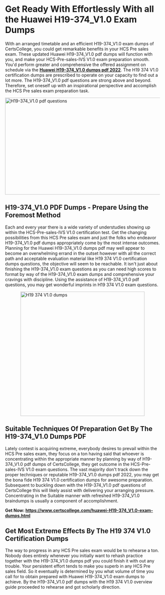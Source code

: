 <h1><strong>Get Ready With Effortlessly With all the Huawei H19-374_V1.0 Exam Dumps&nbsp;</strong></h1>
<p><span style="font-weight: 400;">With an arranged timetable and an efficient  H19-374_V1.0 exam dumps of CertsCollege, you could get remarkable benefits in your HCS Pre sales exam. These updated Huawei H19-374_V1.0 pdf dumps will function with you, and make your HCS-Pre-sales-IVS V1.0 exam preparation smooth. You'd perform greater and comprehensive the offered assignment on schedule via the <strong><a href="https://www.certscollege.com/huawei-H19-374_V1.0-exam-dumps.html">Huawei H19-374_V1.0 dumps pdf 2022</a></strong>. The H19 374 V1.0 certification dumps are prescribed to operate on your capacity to find out a lot more. The  H19-374_V1.0 pdf questions are strong above and beyond. Therefore, set oneself up with an inspirational perspective and accomplish the HCS Pre sales exam preparation task.&nbsp;</span></p>
<p><span style="font-weight: 400;"><img style="display: block; margin-left: auto; margin-right: auto;" src="https://i.ibb.co/CPDK3ps/Yellow-and-Blue-Initiative-Blog-Banner.png" alt="H19-374_V1.0 pdf questions" width="559" height="315" /></span></p>
<h2><strong>H19-374_V1.0 PDF Dumps - Prepare Using the Foremost Method</strong></h2>
<p><span style="font-weight: 400;">Each and every year there is a wide variety of understudies showing up within the HCS-Pre-sales-IVS V1.0 certification test. Get the changing possibilities from this HCS Pre sales exam and just the folks who endeavor H19-374_V1.0 pdf dumps appropriately come by the most intense outcomes. Planning for the Huawei H19-374_V1.0 dumps pdf may well appear to become an overwhelming errand in the outset however with all the correct path and acceptable evaluation material like H19 374 V1.0 certification dumps questions, the objective will seem to be reachable. It isn't just about finishing the H19-374_V1.0 exam questions as you can need high scores to format by way of the H19-374_V1.0 exam dumps and comprehensive your cravings with discipline. Using the assistance of H19-374_V1.0 pdf questions, you may get wonderful imprints in H19 374 V1.0 exam questions.</span></p>
<p><span style="font-weight: 400;"><a href="https://tinyurl.com/2s3hjhb6"><img style="display: block; margin-left: auto; margin-right: auto;" src="https://i.ibb.co/9tMrhdY/Teacher-Appreciation-Invitation.png" alt="H19 374 V1.0 dumps " width="404" height="404" /></a></span></p>
<h2><strong>Suitable Techniques Of Preparation Get By The H19-374_V1.0 Dumps PDF</strong></h2>
<p><span style="font-weight: 400;">Lately contest is acquiring extreme, everybody desires to prevail within the HCS Pre sales exam, they focus on a ton having said that whoever is concentrating within the appropriate manner by planning by way of H19-374_V1.0 pdf dumps of CertsCollege, they get outcome in the HCS-Pre-sales-IVS V1.0 exam questions. The vast majority don't track down the proper techniques or reputable H19-374_V1.0 dumps pdf 2022, you may get the bona fide H19 374 V1.0 certification dumps for awesome preparation. Subsequent to buckling down with the  H19-374_V1.0 pdf questions of CertsCollege this will likely assist with delivering your arranging pressure. Concentrating in the Suitable manner with refreshed H19-374_V1.0 braindumps is usually a component of accomplishment.</span></p>
<p><span style="font-weight: 400;"><strong>Get Now: <a href="https://www.certscollege.com/huawei-H19-374_V1.0-exam-dumps.html">https://www.certscollege.com/huawei-H19-374_V1.0-exam-dumps.html</a></strong></span></p>
<h2><strong>Get Most Extreme Effects By The H19 374 V1.0 Certification Dumps</strong></h2>
<p><span style="font-weight: 400;">The way to progress in any HCS Pre sales exam would be to rehearse a ton. Nobody does entirely whenever you initially want to rehash practice together with the H19-374_V1.0 dumps pdf you could finish it with out any trouble. Your persistent effort tends to make you superb in any HCS Pre sales field. So it eventually is determined by you what volume of time you call for to obtain prepared with Huawei H19-374_V1.0 exam dumps to achieve. By the H19-374_V1.0 pdf dumps with the H19 374 V1.0 overview guide proceeded to rehearse and got scholarly direction.</span></p>
